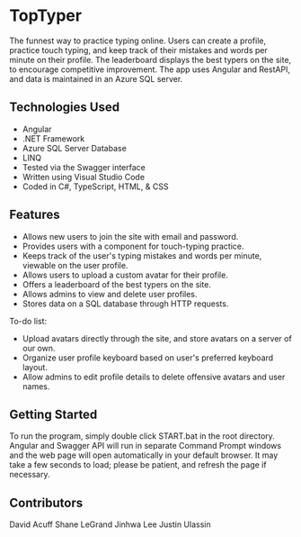 # TopTyper

The funnest way to practice typing online. Users can create a profile, practice touch typing, and keep track of their mistakes and words per minute on their profile. The leaderboard displays the best typers on the site, to encourage competitive improvement. The app uses Angular and RestAPI, and data is maintained in an Azure SQL server.

## Technologies Used

* Angular
* .NET Framework
* Azure SQL Server Database
* LINQ
* Tested via the Swagger interface
* Written using Visual Studio Code
* Coded in C#, TypeScript, HTML, & CSS

## Features

* Allows new users to join the site with email and password.
* Provides users with a component for touch-typing practice.
* Keeps track of the user's typing mistakes and words per minute, viewable on the user profile.
* Allows users to upload a custom avatar for their profile.
* Offers a leaderboard of the best typers on the site.
* Allows admins to view and delete user profiles.
* Stores data on a SQL database through HTTP requests.

To-do list:
* Upload avatars directly through the site, and store avatars on a server of our own.
* Organize user profile keyboard based on user's preferred keyboard layout.
* Allow admins to edit profile details to delete offensive avatars and user names.

## Getting Started

To run the program, simply double click START.bat in the root directory. Angular and Swagger API will run in separate Command Prompt windows and the web page will open automatically in your default browser. It may take a few seconds to load; please be patient, and refresh the page if necessary.

## Contributors

David Acuff
Shane LeGrand
Jinhwa Lee
Justin Ulassin
